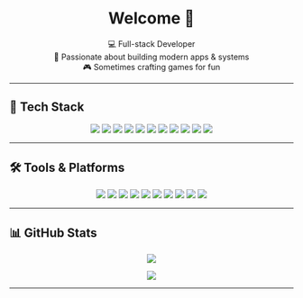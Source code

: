 <h1 align="center">Welcome 👋</h1>

<p align="center">
  💻 Full-stack Developer <br/>
  🧠 Passionate about building modern apps & systems <br/>
  🎮 Sometimes crafting games for fun
</p>

---

## 🧰 Tech Stack

<p align="center">
  <img src="https://img.shields.io/badge/Flutter-02569B?style=for-the-badge&logo=flutter&logoColor=white"/>
  <img src="https://img.shields.io/badge/Dart-0175C2?style=for-the-badge&logo=dart&logoColor=white"/>
  <img src="https://img.shields.io/badge/React_Native-20232A?style=for-the-badge&logo=react&logoColor=61DAFB"/>
  <img src="https://img.shields.io/badge/React-20232A?style=for-the-badge&logo=react&logoColor=61DAFB"/>
  <img src="https://img.shields.io/badge/NestJS-E0234E?style=for-the-badge&logo=nestjs&logoColor=white"/>
  <img src="https://img.shields.io/badge/Node.js-339933?style=for-the-badge&logo=nodedotjs&logoColor=white"/>
  <img src="https://img.shields.io/badge/Laravel-FF2D20?style=for-the-badge&logo=laravel&logoColor=white"/>
  <img src="https://img.shields.io/badge/Docker-2CA5E0?style=for-the-badge&logo=docker&logoColor=white"/>
  <img src="https://img.shields.io/badge/TypeScript-007ACC?style=for-the-badge&logo=typescript&logoColor=white"/>
  <img src="https://img.shields.io/badge/Swagger-85EA2D?style=for-the-badge&logo=Swagger&logoColor=white"/>
  <img src="https://img.shields.io/badge/Stripe-626CD9?style=for-the-badge&logo=Stripe&logoColor=white"/>
</p>

---

## 🛠️ Tools & Platforms

<p align="center">
  <img src="https://img.shields.io/badge/Kibana-005571?style=for-the-badge&logo=Kibana&logoColor=white"/>
  <img src="https://img.shields.io/badge/Elastic_Search-005571?style=for-the-badge&logo=elasticsearch&logoColor=white"/>
  <img src="https://img.shields.io/badge/RabbitMQ-FF6600?style=for-the-badge&logo=rabbitmq&logoColor=white"/>
  <img src="https://img.shields.io/badge/Claude-D97757?style=for-the-badge&logo=claude&logoColor=white"/>
  <img src="https://img.shields.io/badge/GitHub_Copilot-000000?style=for-the-badge&logo=githubcopilot&logoColor=white"/>
  <img src="https://img.shields.io/badge/daily.dev-CE3DF3?style=for-the-badge&logo=dailydotdev&logoColor=white"/>
  <img src="https://img.shields.io/badge/Game_&_Watch-CCFF00?style=for-the-badge&logo=gameandwatch&logoColor=gray"/>
  <img src="https://img.shields.io/badge/Jira-0052CC?style=for-the-badge&logo=Jira&logoColor=white"/>
  <img src="https://img.shields.io/badge/VSCode-0078D4?style=for-the-badge&logo=visual%20studio%20code&logoColor=white"/>
  <img src="https://img.shields.io/badge/Windows-0078D6?style=for-the-badge&logo=windows&logoColor=white"/>
</p>

---

## 📊 GitHub Stats

<p align="center">
  <a href="https://github.com/anuraghazra/github-readme-stats">
    <img src="https://github-readme-stats.vercel.app/api?username=bohdankubytskiy&show_icons=true&theme=dracula"/>
  </a>
</p>

<p align="center">
  <a href="https://github.com/anuraghazra/github-readme-stats">
    <img src="https://github-readme-stats.vercel.app/api/top-langs/?username=bohdankubytskiy&layout=compact&theme=dracula"/>
  </a>
</p>

---
